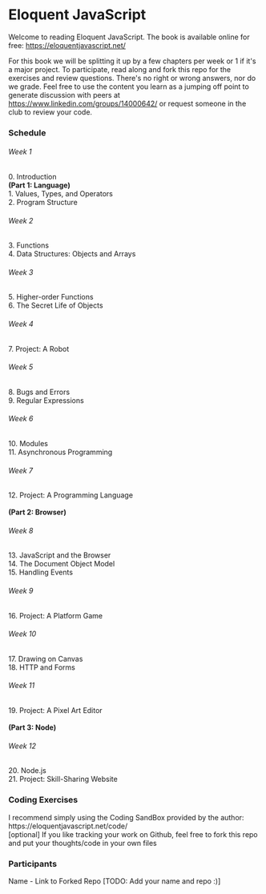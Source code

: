 <h1>Eloquent JavaScript</h1>

Welcome to reading Eloquent JavaScript. The book is available online for free: https://eloquentjavascript.net/

For this book we will be splitting it up by a few chapters per week or 1 if it's a major project. To participate, read along and fork this repo for the exercises and review questions. There's no right or wrong answers, nor do we grade. Feel free to use the content you learn as a jumping off point to generate discussion with peers at https://www.linkedin.com/groups/14000642/ or request someone in the club to review your code. 

<h3>Schedule</h3>
<h6>Week 1</h6>
0. Introduction 
<br><b>(Part 1: Language)</b><br>
1. Values, Types, and Operators<br>
2. Program Structure<br>
<h6>Week 2</h6>
3. Functions<br>
4. Data Structures: Objects and Arrays<br>
<h6>Week 3</h6>
5. Higher-order Functions<br>
6. The Secret Life of Objects<br>
<h6>Week 4</h6>
7. Project: A Robot<br>
<h6>Week 5</h6>
8. Bugs and Errors<br>
9. Regular Expressions<br>
<h6>Week 6</h6>
10. Modules<br>
11. Asynchronous Programming<br>
<h6>Week 7</h6>
12. Project: A Programming Language<br>
<br><b>(Part 2: Browser)</b><br>
<h6>Week 8</h6>
13. JavaScript and the Browser<br>
14. The Document Object Model<br>
15. Handling Events<br>
<h6>Week 9</h6>
16. Project: A Platform Game<br>
<h6>Week 10</h6>
17. Drawing on Canvas<br>
18. HTTP and Forms<br>
<h6>Week 11</h6>
19. Project: A Pixel Art Editor<br>
<br><b>(Part 3: Node)</b><br>
<h6>Week 12</h6>
20. Node.js<br>
21. Project: Skill-Sharing Website<br>

<h3>Coding Exercises</h3>
I recommend simply using the Coding SandBox provided by the author: https://eloquentjavascript.net/code/ <br>
[optional] If you like tracking your work on Github, feel free to fork this repo and put your thoughts/code in your own files

<h3>Participants</h3>
Name - Link to Forked Repo [TODO: Add your name and repo :)]

